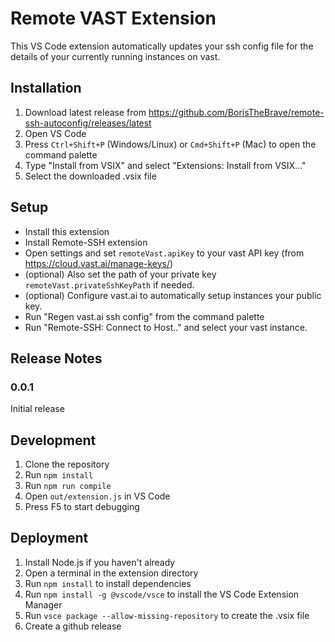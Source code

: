 # Remote VAST Extension

This VS Code extension automatically updates your ssh config file for the details of your currently running instances on vast.

## Installation

1. Download latest release from https://github.com/BorisTheBrave/remote-ssh-autoconfig/releases/latest
1. Open VS Code
2. Press `Ctrl+Shift+P` (Windows/Linux) or `Cmd+Shift+P` (Mac) to open the command palette
3. Type "Install from VSIX" and select "Extensions: Install from VSIX..."
4. Select the downloaded .vsix file

## Setup

* Install this extension
* Install Remote-SSH extension
* Open settings and set `remoteVast.apiKey` to your vast API key (from https://cloud.vast.ai/manage-keys/)
* (optional) Also set the path of your private key `remoteVast.privateSshKeyPath` if needed.
* (optional) Configure vast.ai to automatically setup instances your public key.
* Run "Regen vast.ai ssh config" from the command palette
* Run "Remote-SSH: Connect to Host.." and select your vast instance.

## Release Notes

### 0.0.1

Initial release

## Development

1. Clone the repository
2. Run `npm install`
3. Run `npm run compile`
3. Open `out/extension.js` in VS Code
4. Press F5 to start debugging

## Deployment

1. Install Node.js if you haven't already
2. Open a terminal in the extension directory
3. Run `npm install` to install dependencies
4. Run `npm install -g @vscode/vsce` to install the VS Code Extension Manager
5. Run `vsce package --allow-missing-repository` to create the .vsix file
6. Create a github release
